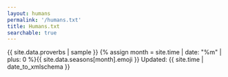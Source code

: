 ```yaml
---
layout: humans
permalink: '/humans.txt'
title: Humans.txt
searchable: true
---
```

{{ site.data.proverbs | sample }}
{% assign month = site.time | date: "%m" | plus: 0 %}{{ site.data.seasons[month].emoji }}
Updated: {{ site.time | date_to_xmlschema }}

